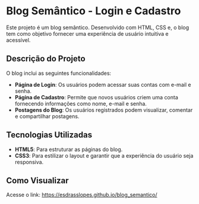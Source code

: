 # Blog Semântico - Login e Cadastro

Este projeto é um blog semântico. Desenvolvido com HTML, CSS e, o blog tem como objetivo fornecer uma experiência de usuário intuitiva e acessível.

## Descrição do Projeto

O blog inclui as seguintes funcionalidades:

- **Página de Login**: Os usuários podem acessar suas contas com e-mail e senha.
- **Página de Cadastro**: Permite que novos usuários criem uma conta fornecendo informações como nome, e-mail e senha.
- **Postagens do Blog**: Os usuários registrados podem visualizar, comentar e compartilhar postagens.

## Tecnologias Utilizadas

- **HTML5**: Para estruturar as páginas do blog.
- **CSS3**: Para estilizar o layout e garantir que a experiência do usuário seja responsiva.

## Como Visualizar
Acesse o link: https://esdrasslopes.github.io/blog_semantico/
